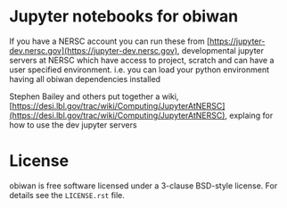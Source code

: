 # Jupyter notebooks for obiwan
If you have a NERSC account you can run these from [https://jupyter-dev.nersc.gov](https://jupyter-dev.nersc.gov), developmental jupyter servers at NERSC which have access to project, scratch and can have a user specified environment. i.e. you can load your python environment having all obiwan dependencies installed

Stephen Bailey and others put together a wiki, [https://desi.lbl.gov/trac/wiki/Computing/JupyterAtNERSC](https://desi.lbl.gov/trac/wiki/Computing/JupyterAtNERSC), explaing for how to use the dev jupyter servers

License
=======

obiwan is free software licensed under a 3-clause BSD-style license. For details see
the ``LICENSE.rst`` file.
